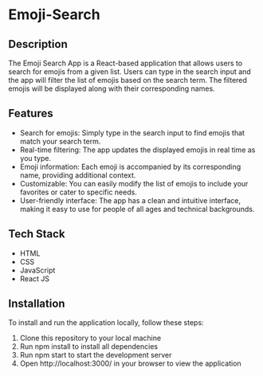 # Emoji-Search

## Description
The Emoji Search App is a React-based application that allows users to search for emojis from a given list. Users can type in the search input and the app will filter the list of emojis based on the search term. The filtered emojis will be displayed along with their corresponding names.

## Features
- Search for emojis: Simply type in the search input to find emojis that match your search term.
- Real-time filtering: The app updates the displayed emojis in real time as you type.
- Emoji information: Each emoji is accompanied by its corresponding name, providing additional context.
- Customizable: You can easily modify the list of emojis to include your favorites or cater to specific needs.
- User-friendly interface: The app has a clean and intuitive interface, making it easy to use for people of all ages and technical backgrounds.

## Tech Stack
- HTML
- CSS
- JavaScript
- React JS

## Installation
To install and run the application locally, follow these steps:

1. Clone this repository to your local machine
2. Run npm install to install all dependencies
3. Run npm start to start the development server
4. Open http://localhost:3000/ in your browser to view the application
